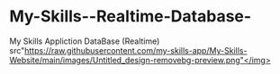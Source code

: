 # My-Skills--Realtime-Database-
My Skills Appliction DataBase (Realtime)
<img> src"https://raw.githubusercontent.com/my-skills-app/My-Skills-Website/main/images/Untitled_design-removebg-preview.png"</img>
